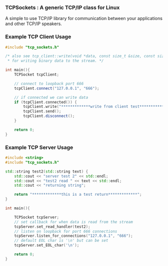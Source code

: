 ### TCPSockets : A generic TCP/IP class for Linux
A simple to use TCP/IP library for communication between your applications and other TCP/IP speakers.

### Example TCP Client Usage

``` cpp
#include "tcp_sockets.h"

/* also see tcp_client::write(void *data, const size_t &size, const size_t &count)
 * for writing binary data to the stream. */

int main(){
    TCPSocket tcpClient;

    // connect to loopback port 666
    tcpClient.connect("127.0.0.1", "666");

    // if connected we can write data
    if (tcpClient.connected()) {
        tcpClient.write("*************write from client test*************\n");
        tcpClient.send();
        tcpClient.disconnect();
    }

    return 0;
}
```

### Example TCP Server Usage

``` cpp
#include <string>
#include "tcp_sockets.h"

std::string test2(std::string text) {
    std::cout << "server test 2" << std::endl;
    std::cout << "test2 read " << text << std::endl;
    std::cout << "returning string";

    return "*************this is a test return*************";
}

int main(){

    TCPSocket tcpServer;
    // set callback for when data is read from the stream
    tcpServer.set_read_handler(test2);
    // listen on loopback for port 666 connections
    tcpServer.listen_for_connections("127.0.0.1", "666");
    // default EOL char is '\n' but can be set
    tcpServer.set_EOL_char('\n');

    return 0;
}
```